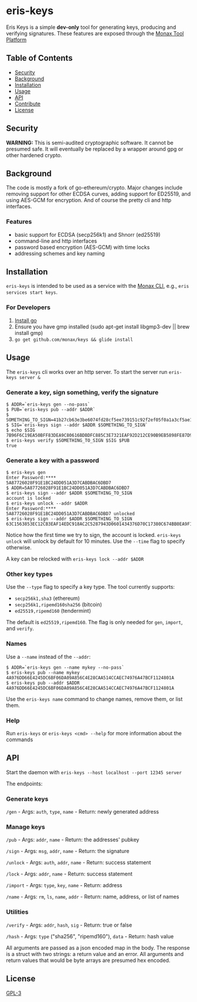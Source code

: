 # eris-keys

Eris Keys is a simple **dev-only** tool for generating keys, producing and verifying signatures. These features are exposed through the [Monax Tool Platform](https://monax.io/docs)

## Table of Contents

- [Security](#security)
- [Background](#background)
- [Installation](#installation)
- [Usage](#usage)
- [API](#api)
- [Contribute](#contribute)
- [License](#license)

## Security

**WARNING:** This is semi-audited cryptographic software. It cannot be presumed safe. It will eventually be replaced by a wrapper around gpg or other hardened crypto.

## Background

The code is mostly a fork of go-ethereum/crypto. Major changes include removing support for other ECDSA curves,
adding support for ED25519, and using AES-GCM for encryption. And of course the pretty cli and http interfaces.

### Features
- basic support for ECDSA (secp256k1) and Shnorr (ed25519)
- command-line and http interfaces
- password based encryption (AES-GCM) with time locks
- addressing schemes and key naming

## Installation

`eris-keys` is intended to be used as a service with the [Monax CLI](https://monax.io/docs), e.g., `eris services start keys`.

### For Developers

1. [Install go](https://golang.org/doc/install)
2. Ensure you have gmp installed (sudo apt-get install libgmp3-dev || brew install gmp)
3. `go get github.com/monax/keys && glide install`

## Usage

The `eris-keys` cli works over an http server. To start the server run `eris-keys server &`

### Generate a key, sign something, verify the signature

```
$ ADDR=`eris-keys gen --no-pass`
$ PUB=`eris-keys pub --addr $ADDR`
$ SOMETHING_TO_SIGN=41b27cb63e3be6074fd28cf5ee739151c92f2ef05f0a1a3cf5ae13de3007fc8e
$ SIG=`eris-keys sign --addr $ADDR $SOMETHING_TO_SIGN`
$ echo $SIG
7B96F6C19EA50BFF83DEA9C80616BDBDFC885C3E7321EAF92D212CE90B9EB5898FE87D95B0A8286E4A49D0F497223C2DAFD38D50E4F6F3A39F7F7B240FDCEC03
$ eris-keys verify $SOMETHING_TO_SIGN $SIG $PUB
true
```

### Generate a key with a password

```
$ eris-keys gen
Enter Password:****
5A87726028F91E1BC24DD051A3D7CABDBAC6DBD7
$ ADDR=5A87726028F91E1BC24DD051A3D7CABDBAC6DBD7
$ eris-keys sign --addr $ADDR $SOMETHING_TO_SIGN
account is locked
$ eris-keys unlock --addr $ADDR
Enter Password:****
5A87726028F91E1BC24DD051A3D7CABDBAC6DBD7 unlocked
$ eris-keys sign --addr $ADDR $SOMETHING_TO_SIGN
63C1563853EC12CB3EAF14EDC918AC2C5287943D0601434376D70C17380C674BB0EA9F1AC24EF3276D89AAED56E353F4AAD5B276BC3B0BB96EA0EB50EA95BA0F
```

Notice how the first time we try to sign, the account is locked. `eris-keys unlock` will unlock by default for 10 minutes. Use the `--time` flag to specify otherwise.

A key can be relocked with `eris-keys lock --addr $ADDR`

### Other key types

Use the `--type` flag to specify a key type. The tool currently supports:

- `secp256k1,sha3` (ethereum)
- `secp256k1,ripemd160sha256` (bitcoin)
- `ed25519,ripemd160` (tendermint)

The default is `ed25519,ripemd160`. The flag is only needed for `gen`, `import`, and `verify`.

### Names

Use a `--name` instead of the `--addr`:

```
$ ADDR=`eris-keys gen --name mykey --no-pass`
$ eris-keys pub --name mykey
4A976DD66E4245DC6BF06DA09A856C4E28CAA514CCAEC74976A47BCF1124801A
$ eris-keys pub --addr $ADDR
4A976DD66E4245DC6BF06DA09A856C4E28CAA514CCAEC74976A47BCF1124801A
```

Use the `eris-keys name` command to change names, remove them, or list them.

### Help

Run `eris-keys` or `eris-keys <cmd> --help` for more information about the commands

## API

Start the daemon with `eris-keys --host localhost --port 12345 server`

The endpoints:

### Generate keys
`/gen`
	- Args: `auth`, `type`, `name`
	- Return:  newly generated address

### Manage keys
`/pub`
	- Args: `addr`, `name`
	- Return: the addresses' pubkey

`/sign`
	- Args: `msg`, `addr`, `name`
	- Return: the signature

`/unlock`
	- Args: `auth`, `addr`, `name`
	- Return: success statement

`/lock`
	- Args: `addr`, `name`
	- Return: success statement

`/import`
	- Args: `type`, `key`, `name`
	- Return: address

`/name`
	- Args: `rm`, `ls`, `name`, `addr`
	- Return: name, address, or list of names

### Utilities
`/verify`
	- Args: `addr`, `hash`, `sig`
	- Return: true or false

`/hash`
	- Args: `type` ("sha256", "ripemd160"), `data`
	- Return: hash value


All arguments are passed as a json encoded map in the body. The response is a struct with two strings: a return value and an error. All arguments and return values that would be byte arrays are presumed hex encoded.

## License

[GPL-3](LICENSE)
